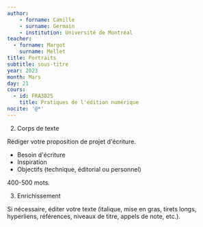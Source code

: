 ```yaml
--- 
author: 
    - forname: Camille
    - surname: Germain
    - institution: Université de Montréal
teacher: 
  - forname: Margot
    surname: Mellet
title: Portraits
subtitle: sous-titre
year: 2023
month: Mars
day: 21
cours:
  - id: FRA3825
    title: Pratiques de l'édition numérique
nocite: '@*'
---
```


2. Corps de texte 

Rédiger votre proposition de projet d'écriture. 

- Besoin d'écriture
- Inspiration
- Objectifs (technique, éditorial ou personnel)

400-500 mots. 

3. Enrichissement

Si nécessaire, éditer votre texte (italique, mise en gras, tirets longs, hyperliens, références, niveaux de titre, appels de note, etc.).
